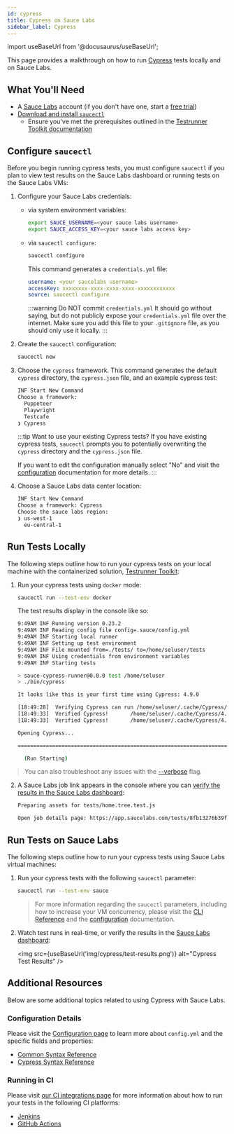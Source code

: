 ```yaml
---
id: cypress
title: Cypress on Sauce Labs
sidebar_label: Cypress
---
```


import useBaseUrl from '@docusaurus/useBaseUrl';

This page provides a walkthrough on how to run [Cypress](https://docs.cypress.io/guides/overview/why-cypress.html) tests locally and on Sauce Labs.

## What You'll Need

* A [Sauce Labs](https://saucelabs.com/) account (if you don't have one, start a [free trial](https://saucelabs.com/sign-up))
* [Download and install `saucectl`](/testrunner-toolkit/installation#installing-testrunner-toolkit)
    * Ensure you've met the prerequisites outlined in the [Testrunner Toolkit documentation](/testrunner-toolkit/installation#what-youll-need)

## Configure `saucectl`

Before you begin running cypress tests, you must configure `saucectl` if you plan to view test results on the Sauce Labs dashboard or running tests on the Sauce Labs VMs:      

1. Configure your Sauce Labs credentials:

    * via system environment variables:
        
        ```bash title="bash example"
        export SAUCE_USERNAME=<your sauce labs username>
        export SAUCE_ACCESS_KEY=<your sauce labs access key>
        ```
    
    * via `saucectl configure`:
    
        ```bash
        saucectl configure
        ```
      
      This command generates a `credentials.yml` file:
      
      ```yaml title="example credentials.yml"
      username: <your saucelabs username>
      accessKey: xxxxxxxx-xxxx-xxxx-xxxx-xxxxxxxxxxxx
      source: saucectl configure
      ```
      
      :::warning Do NOT commit `credentials.yml`
      It should go without saying, but do not publicly expose your `credentials.yml` file over the internet. Make sure you add this file to your `.gitignore` file, as you should only use it locally.
      :::  
      
2. Create the `saucectl` configuration:
    
    ```bash
    saucectl new
    ```

3. Choose the `cypress` framework. This command generates the default `cypress` directory, the `cypress.json` file, and an example cypress test:
    
    ```bash
    INF Start New Command
    Choose a framework:
      Puppeteer
      Playwright
      Testcafe
    ❯ Cypress
    ```
   
    :::tip Want to use your existing Cypress tests?
    If you have existing cypress tests, `saucectl` prompts you to potentially overwriting the `cypress` directory and the `cypress.json` file. 
    
    If you want to edit the configuration manually select "No" and visit the [configuration](/testrunner-toolkit/configuration#configuration-examples) documentation for more details.
    :::

4. Choose a Sauce Labs data center location:

    ```bash
    INF Start New Command
    Choose a framework: Cypress
    Choose the sauce labs region:
    ❯ us-west-1
      eu-central-1
    ```
   
## Run Tests Locally

The following steps outline how to run your cypress tests on your local machine with the containerized solution, [Testrunner Toolkit](/testrunner-toolkit):

1. Run your cypress tests using `docker` mode:

    ```bash
    saucectl run --test-env docker
    ```
   
   The test results display in the console like so:
   
    ```bash
    9:49AM INF Running version 0.23.2
    9:49AM INF Reading config file config=.sauce/config.yml
    9:49AM INF Starting local runner
    9:49AM INF Setting up test environment
    9:49AM INF File mounted from=./tests/ to=/home/seluser/tests
    9:49AM INF Using credentials from environment variables
    9:49AM INF Starting tests
    
    > sauce-cypress-runner@0.0.0 test /home/seluser
    > ./bin/cypress
    
    It looks like this is your first time using Cypress: 4.9.0
    
    [18:49:28]  Verifying Cypress can run /home/seluser/.cache/Cypress/4.9.0/Cypress [started]
    [18:49:33]  Verified Cypress!       /home/seluser/.cache/Cypress/4.9.0/Cypress [title changed]
    [18:49:33]  Verified Cypress!       /home/seluser/.cache/Cypress/4.9.0/Cypress [completed]
    
    Opening Cypress...
    
    ================================================================================
    
      (Run Starting)
   
   ```
  
   
  > You can also troubleshoot any issues with the [--verbose](/testrunner-toolkit/saucectl#verbose) flag.

2. A Sauce Labs job link appears in the console where you can [verify the results in the Sauce Labs dashboard](#run-tests-on-sauce-labs):

    ```bash
    Preparing assets for tests/home.tree.test.js
    
    Open job details page: https://app.saucelabs.com/tests/8fb13276b39f40c2b05048776bcaeaf6
    ```
   
## Run Tests on Sauce Labs

The following steps outline how to run your cypress tests using Sauce Labs virtual machines:
   
1. Run your cypress tests with the following `saucectl` parameter:

    ```bash
    saucectl run --test-env sauce
    ```
   
   > For more information regarding the `saucectl` parameters, including how to increase your VM concurrency, please visit the [CLI Reference](/testrunner-toolkit/saucectl#test-env) and the [configuration](/testrunner-toolkit/configuration) documentation.

6. Watch test runs in real-time, or verify the results in the [Sauce Labs dashboard](https://app.saucelabs.com/dashboard/tests/vdc):
   
   <img src={useBaseUrl('img/cypress/test-results.png')} alt="Cypress Test Results" />

## Additional Resources

Below are some additional topics related to using Cypress with Sauce Labs.

### Configuration Details

Please visit the [Configuration page](/testrunner-toolkit/configuration) to learn more about `config.yml` and the specific fields and properties:

* [Common Syntax Reference](/testrunner-toolkit/configuration#common-syntax-reference)
* [Cypress Syntax Reference](/testrunner-toolkit/configuration/cypress)

### Running in CI

Please visit [our CI integrations page](/testrunner-toolkit/integrations) for more information about how to run your tests in the following CI platforms:

* [Jenkins](/testrunner-toolkit/integrations/jenkins)
* [GitHub Actions](/testrunner-toolkit/integrations/github-actions)